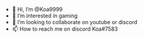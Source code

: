 - 👋 Hi, I’m @Koa9999
- 👀 I’m interested in gaming
- 💞️ I’m looking to collaborate on youtube or discord
- 📫 How to reach me on discord Koa#7583
<!---
Koa9999/Koa9999 is a ✨ special ✨ repository because its `README.md` (this file) appears on your GitHub profile.
You can click the Preview link to take a look at your changes.
--->
